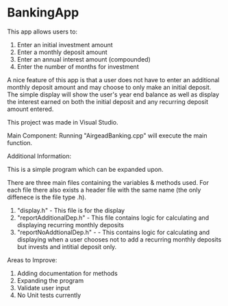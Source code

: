 # BankingApp
This app allows users to:
 1) Enter an initial investment amount
 2) Enter a monthly deposit amount
 3) Enter an annual interest amount (compounded)
 4) Enter the number of months for investment

A nice feature of this app is that a user does not have to enter an additional monthly deposit amount and may choose to only make an initial deposit.
The simple display will show the user's year end balance as well as display the interest earned on both the initial deposit and any recurring deposit amount entered.

This project was made in Visual Studio.

Main Component:
Running "AirgeadBanking.cpp" will execute the main function.

Additional Information: 

This is a simple program which can be expanded upon.

There are three main files containing the variables & methods used. For each file there also exists a header file with the same name (the only diffenece is the file type .h).

1) "display.h" - This file is for the display
2) "reportAdditionalDep.h" - This file contains logic for calculating and displaying recurring monthly deposits
3) "reportNoAddtionalDep.h" - - This contains logic for calculating and displaying when a user chooses not to add a recurring monthly deposits but invests and intitial deposit only.

Areas to Improve:

1) Adding documentation for methods
2) Expanding the program
3) Validate user input
4) No Unit tests currently
